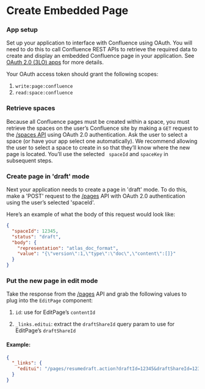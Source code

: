 # Create Embedded Page

### App setup

Set up your application to interface with Confluence using OAuth. You will need to do this to call Confluence REST
APIs to retrieve the required data to create and display an embedded Confluence page in your application.
See [OAuth 2.0 (3LO) apps](https://developer.atlassian.com/cloud/confluence/oauth-2-3lo-apps/) for more details.

Your OAuth access token should grant the following scopes:

1. `write:page:confluence`
2. `read:space:confluence`

### Retrieve spaces

Because all Confluence pages must be created within a space, you must retrieve the spaces on the user’s Confluence site
by making a `GET` request to
the [/spaces API](https://developer.atlassian.com/cloud/confluence/rest/v2/api-group-space/#api-spaces-get) using OAuth
2.0 authentication. Ask the user to select a space (or have your app select one automatically). We recommend allowing
the user to select a space to create in so that they’ll know where the new page is located. You’ll use the selected ` spaceId` and `spaceKey` in subsequent steps.

### Create page in 'draft' mode

Next your application needs to create a page in 'draft' mode. To do this, make a 'POST' request to
the [/pages](https://developer.atlassian.com/cloud/confluence/rest/v2/api-group-page/#api-pages-post) API with OAuth 2.0
authentication using the user’s selected 'spaceId'.

Here’s an example of what the body of this request would look like:

```json
{
  "spaceId": 12345,
  "status": "draft",
  "body": {
    "representation": "atlas_doc_format",
    "value": "{\"version\":1,\"type\":\"doc\",\"content\":[]}"
  }
}
```

### Put the new page in edit mode

Take the response from
the [/pages](https://developer.atlassian.com/cloud/confluence/rest/v2/api-group-page/#api-pages-post) API and grab the
following values to plug into the `EditPage` component:

1. `id`: use for EditPage’s `contentId`

2. `_links.editui`: extract the `draftShareId` query param to use for EditPage’s `draftShareId`

#### Example:

```json
{
  "_links": {
    "editui": "/pages/resumedraft.action?draftId=12345&draftShareId=12345-678910"
  }
}
```
